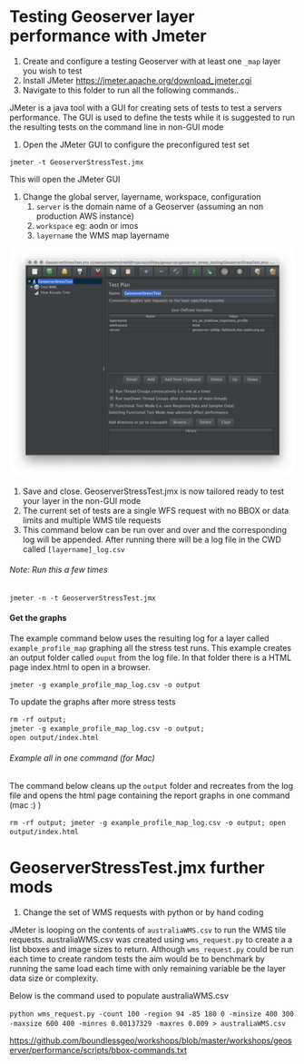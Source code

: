 

#  Testing Geoserver layer performance with Jmeter



1. Create and configure a testing Geoserver with at least one `_map` layer you wish to test
1. Install JMeter https://jmeter.apache.org/download_jmeter.cgi
1. Navigate to this folder to run all the following commands..

JMeter is a java tool with a GUI for creating sets of tests to test a servers performance. The GUI is used to define the tests while it is suggested to run the resulting tests on the command line in non-GUI mode

1. Open the JMeter GUI to configure the preconfigured test set

```$xslt
jmeter -t GeoserverStressTest.jmx
```

This will open the JMeter GUI
1. Change the global server, layername, workspace, configuration
    1. `server` is the domain name of a Geoserver (assuming an non production AWS instance)
    1. `workspace` eg: aodn or imos
    1. `layername` the WMS map layername 

![thingy](images/main.png) 

1. Save and close. GeoserverStressTest.jmx is now tailored ready to test your layer in the non-GUI mode
1. The current set of tests are a single WFS request with no BBOX or data limits and multiple WMS tile requests
1. This command below can be run over and over and the corresponding log will be appended. After running there will be a log file in the CWD called `[layername]_log.csv` 

###### Note: Run this a few times
```
jmeter -n -t GeoserverStressTest.jmx
```

#### Get the graphs
The example command below uses the resulting log for a layer called `example_profile_map` graphing all the  stress test runs. This example creates an output folder called `ouput` from the log file. In that folder there is a HTML page index.html to open in a browser.

```
jmeter -g example_profile_map_log.csv -o output
```
To update the graphs after more stress tests
```$xslt
rm -rf output; 
jmeter -g example_profile_map_log.csv -o output; 
open output/index.html
```


###### Example all in one command (for Mac)

The command below cleans up the `output` folder and recreates from the log file and opens the html page containing the report graphs in one command (mac :) )

```$xslt
rm -rf output; jmeter -g example_profile_map_log.csv -o output; open output/index.html
```

# GeoserverStressTest.jmx further mods

1. Change the set of WMS requests with python or by hand coding

JMeter is looping on the contents of `australiaWMS.csv` to run the WMS tile requests. australiaWMS.csv was created using `wms_request.py` to create a a list bboxes and image sizes to return. Although `wms_request.py` could be run each time to create random tests the aim would be to benchmark by running the same load each time with only remaining variable be the layer data size or complexity.


Below is the command used to populate australiaWMS.csv


`python wms_request.py -count 100 -region 94 -85 180 0 -minsize 400 300 -maxsize 600 400 -minres 0.00137329 -maxres 0.009 > australiaWMS.csv`


https://github.com/boundlessgeo/workshops/blob/master/workshops/geoserver/performance/scripts/bbox-commands.txt

